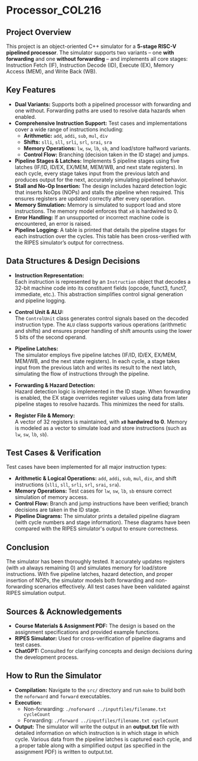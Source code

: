 # Processor_COL216

## Project Overview

This project is an object-oriented C++ simulator for a **5-stage RISC-V pipelined processor**. The simulator supports two variants – one **with forwarding** and one **without forwarding** – and implements all core stages: Instruction Fetch (IF), Instruction Decode (ID), Execute (EX), Memory Access (MEM), and Write Back (WB).

## Key Features

- **Dual Variants:** Supports both a pipelined processor with forwarding and one without. Forwarding paths are used to resolve data hazards when enabled.
- **Comprehensive Instruction Support:** Test cases and implementations cover a wide range of instructions including:
  - **Arithmetic:** `add`, `addi`, `sub`, `mul`, `div`
  - **Shifts:** `slli`, `sll`, `srli`, `srl`, `srai`, `sra`
  - **Memory Operations:** `lw`, `sw`, `lb`, `sb`, and load/store halfword variants.
  - **Control Flow:** Branching (decision taken in the ID stage) and jumps.
- **Pipeline Stages & Latches:** Implements 5 pipeline stages using five latches (IF/ID, ID/EX, EX/MEM, MEM/WB, and next state registers). In each cycle, every stage takes input from the previous latch and produces output for the next, accurately simulating pipelined behavior.
- **Stall and No-Op Insertion:** The design includes hazard detection logic that inserts NoOps (NOPs) and stalls the pipeline when required. This ensures registers are updated correctly after every operation.
- **Memory Simulation:** Memory is simulated to support load and store instructions. The memory model enforces that `x0` is hardwired to 0.
- **Error Handling:** If an unsupported or incorrect machine code is encountered, an error is raised.
- **Pipeline Logging:** A table is printed that details the pipeline stages for each instruction over the cycles. This table has been cross-verified with the RIPES simulator’s output for correctness.

## Data Structures & Design Decisions

- **Instruction Representation:**  
  Each instruction is represented by an `Instruction` object that decodes a 32-bit machine code into its constituent fields (opcode, funct3, funct7, immediate, etc.). This abstraction simplifies control signal generation and pipeline logging.

- **Control Unit & ALU:**  
  The `ControlUnit` class generates control signals based on the decoded instruction type. The `ALU` class supports various operations (arithmetic and shifts) and ensures proper handling of shift amounts using the lower 5 bits of the second operand.

- **Pipeline Latches:**  
  The simulator employs five pipeline latches (IF/ID, ID/EX, EX/MEM, MEM/WB, and the next state registers). In each cycle, a stage takes input from the previous latch and writes its result to the next latch, simulating the flow of instructions through the pipeline.

- **Forwarding & Hazard Detection:**  
  Hazard detection logic is implemented in the ID stage. When forwarding is enabled, the EX stage overrides register values using data from later pipeline stages to resolve hazards. This minimizes the need for stalls.

- **Register File & Memory:**  
  A vector of 32 registers is maintained, with **`x0` hardwired to 0**. Memory is modeled as a vector to simulate load and store instructions (such as `lw`, `sw`, `lb`, `sb`).

## Test Cases & Verification

Test cases have been implemented for all major instruction types:
- **Arithmetic & Logical Operations:** `add`, `addi`, `sub`, `mul`, `div`, and shift instructions (`slli`, `sll`, `srli`, `srl`, `srai`, `sra`).
- **Memory Operations:** Test cases for `lw`, `sw`, `lb`, `sb` ensure correct simulation of memory access.
- **Control Flow:** Branch and jump instructions have been verified; branch decisions are taken in the ID stage.
- **Pipeline Diagrams:** The simulator prints a detailed pipeline diagram (with cycle numbers and stage information). These diagrams have been compared with the RIPES simulator's output to ensure correctness.

## Conclusion

The simulator has been thoroughly tested. It accurately updates registers (with `x0` always remaining 0) and simulates memory for load/store instructions. With five pipeline latches, hazard detection, and proper insertion of NOPs, the simulator models both forwarding and non-forwarding scenarios effectively. All test cases have been validated against RIPES simulation output.

## Sources & Acknowledgements

- **Course Materials & Assignment PDF:** The design is based on the assignment specifications and provided example functions.
- **RIPES Simulator:** Used for cross-verification of pipeline diagrams and test cases.
- **ChatGPT:** Consulted for clarifying concepts and design decisions during the development process.

## How to Run the Simulator

- **Compilation:** Navigate to the `src/` directory and run `make` to build both the `noforward` and `forward` executables.
- **Execution:** 
  - Non-forwarding: `./noforward ../inputfiles/filename.txt cycleCount`
  - Forwarding: `./forward ../inputfiles/filename.txt cycleCount`
- **Output:** The simulator will write the output in an **output.txt** file with detailed information on which instruction is in which stage in which cycle. Various data from the pipeline latches is captured each cycle, and a proper table along with a simplified output (as specified in the assignment PDF) is written to output.txt.

